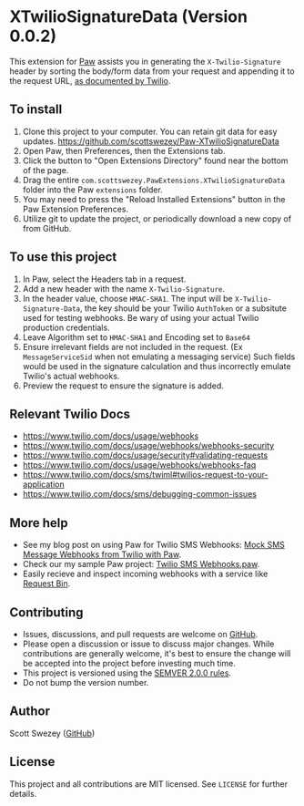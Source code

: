 # XTwilioSignatureData (Version 0.0.2)

This extension for [Paw](https://paw.cloud) assists you in generating the  `X-Twilio-Signature` header by sorting the body/form data from your request and appending it to the request URL, [as documented by Twilio](https://www.twilio.com/docs/usage/security#validating-requests).

## To install
1. Clone this project to your computer. You can retain git data for easy updates. https://github.com/scottswezey/Paw-XTwilioSignatureData
1. Open Paw, then Preferences, then the Extensions tab.
1. Click the button to "Open Extensions Directory" found near the bottom of the page.
1. Drag the entire `com.scottswezey.PawExtensions.XTwilioSignatureData` folder into the Paw `extensions` folder.
1. You may need to press the "Reload Installed Extensions" button in the Paw Extension Preferences.
1. Utilize git to update the project, or periodically download a new copy of from GitHub.

## To use this project
1. In Paw, select the Headers tab in a request.
1. Add a new header with the name `X-Twilio-Signature`.
1. In the header value, choose `HMAC-SHA1`. The input will be `X-Twilio-Signature-Data`, the key should be your Twilio `AuthToken` or a subsitute used for testing webhooks. Be wary of using your actual Twilio production credentials.
1. Leave Algorithm set to `HMAC-SHA1` and Encoding set to `Base64`
1. Ensure irrelevant fields are not included in the request. (Ex `MessageServiceSid` when not emulating a messaging service) Such fields would be used in the signature calculation and thus incorrectly emulate Twilio's actual webhooks.
1. Preview the request to ensure the signature is added.

## Relevant Twilio Docs
* https://www.twilio.com/docs/usage/webhooks
* https://www.twilio.com/docs/usage/webhooks/webhooks-security
* https://www.twilio.com/docs/usage/security#validating-requests
* https://www.twilio.com/docs/usage/webhooks/webhooks-faq
* https://www.twilio.com/docs/sms/twiml#twilios-request-to-your-application
* https://www.twilio.com/docs/sms/debugging-common-issues

## More help
* See my blog post on using Paw for Twilio SMS Webhooks: [Mock SMS Message Webhooks from Twilio with Paw](https://scottswezey.com/2020/12/20/mock-incoming-sms-messages-twilio/).
* Check our my sample Paw project: [Twilio SMS Webhooks.paw](https://scotts.sfo2.digitaloceanspaces.com/Twilio%20SMS%20Webhooks.paw).
* Easily recieve and inspect incoming webhooks with a service like [Request Bin](https://requestbin.com).

## Contributing
* Issues, discussions, and pull requests are welcome on [GitHub](https://github.com/scottswezey/Paw-XTwilioSignatureData).
* Please open a discussion or issue to discuss major changes. While contributions are generally welcome, it's best to ensure the change will be accepted into the project before investing much time.
* This project is versioned using the [SEMVER 2.0.0 rules](https://semver.org/).
* Do not bump the version number.

## Author
Scott Swezey ([GitHub](https://github.com/scottswezey))

## License
This project and all contributions are MIT licensed. See `LICENSE` for further details.